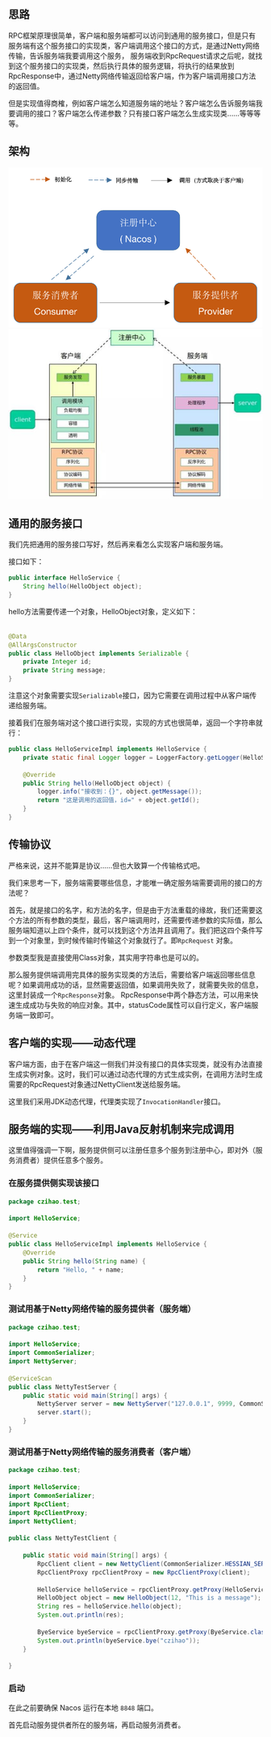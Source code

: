 ## 思路

RPC框架原理很简单，客户端和服务端都可以访问到通用的服务接口，但是只有服务端有这个服务接口的实现类，客户端调用这个接口的方式，是通过Netty网络传输，告诉服务端我要调用这个服务，
服务端收到RpcRequest请求之后呢，就找到这个服务接口的实现类，然后执行具体的服务逻辑，将执行的结果放到RpcResponse中，通过Netty网络传输返回给客户端，作为客户端调用接口方法的返回值。

但是实现值得商榷，例如客户端怎么知道服务端的地址？客户端怎么告诉服务端我要调用的接口？客户端怎么传递参数？只有接口客户端怎么生成实现类……等等等等。

## 架构

![系统架构](architecture.png)
![RPC框架思路](RPC框架思路.jpeg)

## 通用的服务接口

我们先把通用的服务接口写好，然后再来看怎么实现客户端和服务端。

接口如下：

```java
public interface HelloService {
    String hello(HelloObject object);
}
```

hello方法需要传递一个对象，HelloObject对象，定义如下：

```java

@Data
@AllArgsConstructor
public class HelloObject implements Serializable {
    private Integer id;
    private String message;
}
```

注意这个对象需要实现`Serializable`接口，因为它需要在调用过程中从客户端传递给服务端。

接着我们在服务端对这个接口进行实现，实现的方式也很简单，返回一个字符串就行：

```java
public class HelloServiceImpl implements HelloService {
    private static final Logger logger = LoggerFactory.getLogger(HelloServiceImpl.class);

    @Override
    public String hello(HelloObject object) {
        logger.info("接收到：{}", object.getMessage());
        return "这是调用的返回值，id=" + object.getId();
    }
}
```

## 传输协议

严格来说，这并不能算是协议……但也大致算一个传输格式吧。

我们来思考一下，服务端需要哪些信息，才能唯一确定服务端需要调用的接口的方法呢？

首先，就是接口的名字，和方法的名字，但是由于方法重载的缘故，我们还需要这个方法的所有参数的类型，最后，客户端调用时，还需要传递参数的实际值，那么服务端知道以上四个条件，就可以找到这个方法并且调用了。我们把这四个条件写到一个对象里，到时候传输时传输这个对象就行了。即`RpcRequest`
对象。

参数类型我是直接使用Class对象，其实用字符串也是可以的。

那么服务提供端调用完具体的服务实现类的方法后，需要给客户端返回哪些信息呢？如果调用成功的话，显然需要返回值，如果调用失败了，就需要失败的信息，这里封装成一个`RpcResponse`对象。
RpcResponse中两个静态方法，可以用来快速生成成功与失败的响应对象。其中，statusCode属性可以自行定义，客户端服务端一致即可。

## 客户端的实现——动态代理

客户端方面，由于在客户端这一侧我们并没有接口的具体实现类，就没有办法直接生成实例对象。这时，我们可以通过动态代理的方式生成实例，在调用方法时生成需要的RpcRequest对象通过NettyClient发送给服务端。

这里我们采用JDK动态代理，代理类实现了`InvocationHandler`接口。

## 服务端的实现——利用Java反射机制来完成调用

这里值得强调一下啊，服务提供侧可以注册任意多个服务到注册中心，即对外（服务消费者）提供任意多个服务。

### 在服务提供侧实现该接口

```java
package czihao.test;

import HelloService;

@Service
public class HelloServiceImpl implements HelloService {
    @Override
    public String hello(String name) {
        return "Hello, " + name;
    }
}
```

### 测试用基于Netty网络传输的服务提供者（服务端）

```java
package czihao.test;

import HelloService;
import CommonSerializer;
import NettyServer;

@ServiceScan
public class NettyTestServer {
    public static void main(String[] args) {
        NettyServer server = new NettyServer("127.0.0.1", 9999, CommonSerializer.PROTOBUF_SERIALIZER);
        server.start();
    }
}
```

### 测试用基于Netty网络传输的服务消费者（客户端）

```java
package czihao.test;

import HelloService;
import CommonSerializer;
import RpcClient;
import RpcClientProxy;
import NettyClient;

public class NettyTestClient {

    public static void main(String[] args) {
        RpcClient client = new NettyClient(CommonSerializer.HESSIAN_SERIALIZER, new RandomLoadBalancer());
        RpcClientProxy rpcClientProxy = new RpcClientProxy(client);

        HelloService helloService = rpcClientProxy.getProxy(HelloService.class);
        HelloObject object = new HelloObject(12, "This is a message");
        String res = helloService.hello(object);
        System.out.println(res);

        ByeService byeService = rpcClientProxy.getProxy(ByeService.class);
        System.out.println(byeService.bye("czihao"));
    }

}
```

### 启动

在此之前要确保 Nacos 运行在本地 `8848` 端口。

首先启动服务提供者所在的服务端，再启动服务消费者。
